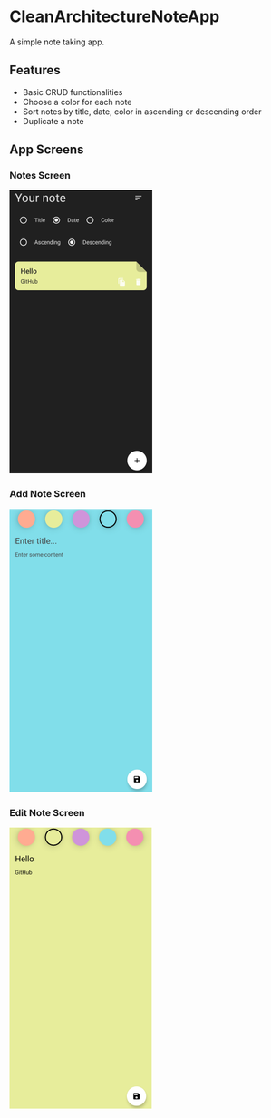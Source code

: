 # CleanArchitectureNoteApp

A simple note taking app.

## Features
- Basic CRUD functionalities
- Choose a color for each note
- Sort notes by title, date, color in ascending or descending order
- Duplicate a note

## App Screens
### Notes Screen
![notes_screen](./assets/images/notes_screen.png)

### Add Note Screen
![add_note_screen](./assets/images/add_note_screen.png)

### Edit Note Screen
![edit_note_screen](./assets/images/edit_note_screen.png)
